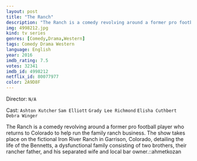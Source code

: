 ```yaml
---
layout: post
title: "The Ranch"
description: "The Ranch is a comedy revolving around a former pro football player who returns to Colorado to help run the family ranch business. The show takes place on the fictional Iron River Ranch in Garrison, Colorado, detailing the life of the Bennetts, a dysfunctional family consisting of two brothers, their rancher father, and his separated wife and local bar owner..."
img: 4998212.jpg
kind: tv series
genres: [Comedy,Drama,Western]
tags: Comedy Drama Western 
language: English
year: 2016
imdb_rating: 7.5
votes: 32341
imdb_id: 4998212
netflix_id: 80077977
color: 2A9D8F
---
```

Director: `N/A`  

Cast: `Ashton Kutcher` `Sam Elliott` `Grady Lee Richmond` `Elisha Cuthbert` `Debra Winger` 

The Ranch is a comedy revolving around a former pro football player who returns to Colorado to help run the family ranch business. The show takes place on the fictional Iron River Ranch in Garrison, Colorado, detailing the life of the Bennetts, a dysfunctional family consisting of two brothers, their rancher father, and his separated wife and local bar owner.::ahmetkozan